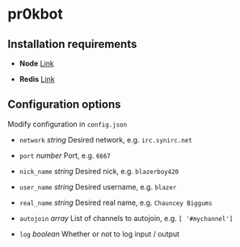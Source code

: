 # pr0kbot

## Installation requirements

+ **Node** [Link](http://nodejs.org/download/)

+ **Redis** [Link](http://redis.io/download)

## Configuration options

Modify configuration in `config.json`

+ `network` *string* Desired network, e.g. `irc.synirc.net`

+ `port` *number* Port, e.g. `6667`

+ `nick_name` *string* Desired nick, e.g. `blazerboy420`

+ `user_name` *string* Desired username, e.g. `blazer`

+ `real_name` *string* Desired real name, e.g. `Chauncey Biggums`

+ `autojoin` *array* List of channels to autojoin, e.g. `[ '#mychannel']`

+ `log` *boolean* Whether or not to log input / output
